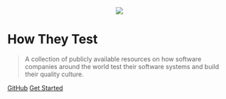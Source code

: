 <p align="center">
 <img src="https://github.com/abhivaikar/howtheytest/blob/master/howtheytest-banner-transparent.png?raw=true" style="max-width:60%"/>
</p>

# How They Test
> A collection of publicly available resources on how software companies around the world test their software systems and build their quality culture.

[GitHub](https://github.com/abhivaikar/howtheytest/)
[Get Started](#Foreword)